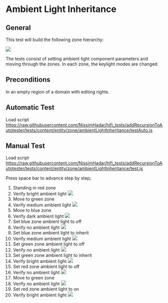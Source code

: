 # Ambient Light Inheritance
## General
This test will build the following zone hierarchy:

![](./hierarchy.png) 

The tests consist of setting ambient light component parameters and moving through the zones.  In each zone, the keylight modes are changed.

## Preconditions
In an empty region of a domain with editing rights.

## Automatic Test
Load script <https://raw.githubusercontent.com/NissimHadar/hifi_tests/addRecursionToAutotester/tests/content/entity/zone/ambientLightInheritance/testAuto.js>
## Manual Test
Load script <https://raw.githubusercontent.com/NissimHadar/hifi_tests/addRecursionToAutotester/tests/content/entity/zone/ambientLightInheritance/test.js>

Press space bar to advance step by step;
1. Standing in red zone
2. Verify bright ambient light
![](./ExpectedImage_00001.png) 
3. Move to green zone
4. Verify medium ambient light
![](./ExpectedImage_00002.png) 
5. Move to blue zone
6. Verify dark ambient light
![](./ExpectedImage_00003.png) 
7. Set blue zone ambient light to off
8. Verify no ambient light
![](./ExpectedImage_00004.png) 
9. Set blue zone ambient light to inherit
10. Verify medium ambient light
![](./ExpectedImage_00005.png) 
11. Set green zone ambient light to off
12. Verify no ambient light
![](./ExpectedImage_00006.png)
13. Set green zone ambient light to inherit
14. Verify bright ambient light
![](./ExpectedImage_00007.png) 
15. Set red zone ambient light to off
16. Verify no ambient light
![](./ExpectedImage_00008.png)
17. Move to green zone
18. Verify no ambient light
![](./ExpectedImage_00009.png)
19. Set red zone ambient light to on
20. Verify bright ambient light
![](./ExpectedImage_00010.png) 